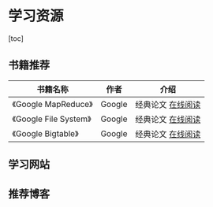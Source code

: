 # 学习资源

[toc]

## 书籍推荐

| 书籍名称               | 作者   | 介绍                                                         |
| ---------------------- | ------ | ------------------------------------------------------------ |
| 《Google MapReduce》   | Google | 经典论文 [在线阅读](https://drive.google.com/file/d/1rlMNd9-mi3vacb62H3Ulm01uQYr0bs7R/view?usp=sharing) |
| 《Google File System》 | Google | 经典论文 [在线阅读](https://drive.google.com/file/d/167Dnn1mo0IYwGaT-tABLJ_ymrSNpxWaa/view?usp=sharing) |
| 《Google Bigtable》    | Google | 经典论文 [在线阅读](https://drive.google.com/file/d/1c9lqhvAeAqS-qPazPJaBO3uPFzcZRgen/view?usp=sharing) |

## 学习网站



## 推荐博客

